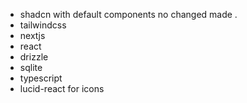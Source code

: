 - shadcn with default components no changed made .
- tailwindcss
- nextjs
- react
- drizzle
- sqlite
- typescript
- lucid-react for icons
